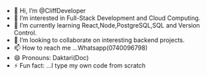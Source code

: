 - 👋 Hi, I’m @CliffDeveloper
- 👀 I’m interested in Full-Stack Development and Cloud Computing.
- 🌱 I’m currently learning React,Node,PostgreSQL,SQL and Version Control.
- 💞️ I’m looking to collaborate on interesting backend projects.
- 📫 How to reach me ...Whatsapp(0740096798)
- 😄 Pronouns: Daktari(Doc)
- ⚡ Fun fact: ...I type my own code from scratch

<!---
CliffDeveloper/CliffDeveloper is a ✨ special ✨ repository because its `README.md` (this file) appears on your GitHub profile.
You can click the Preview link to take a look at your changes.
--->
